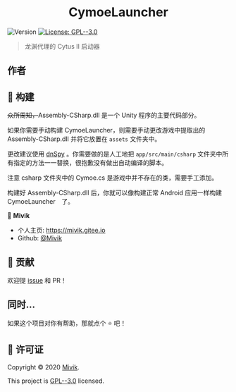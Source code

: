 <h1 align="center">CymoeLauncher</h1>
<p>
  <img alt="Version" src="https://img.shields.io/badge/version-1.0.0-blue.svg?cacheSeconds=2592000" />
  <a href="./LICENSE.md" target="_blank">
    <img alt="License: GPL--3.0" src="https://img.shields.io/badge/License-GPL--3.0-yellow.svg" />
  </a>
</p>

> 龙渊代理的 Cytus II 启动器

## 作者

## 🔨 构建

~~众所周知，~~Assembly-CSharp.dll 是一个 Unity 程序的主要代码部分。

如果你需要手动构建 CymoeLauncher，则需要手动更改游戏中提取出的 Assembly-CSharp.dll 并将它放置在 `assets` 文件夹中。

更改建议使用 [dnSpy](https://github.com/0xd4d/dnSpy) 。你需要做的是人工地把 `app/src/main/csharp` 文件夹中所有指定的方法一一替换，很抱歉没有做出自动编译的脚本。

注意 csharp 文件夹中的 Cymoe.cs 是游戏中并不存在的类，需要手工添加。

构建好 Assembly-CSharp.dll 后，你就可以像构建正常 Android 应用一样构建 CymoeLauncher　了。

👤 **Mivik**

* 个人主页: https://mivik.gitee.io
* Github: [@Mivik](https://github.com/Mivik)

## 🤝 贡献

欢迎提 [issue](https://github.com/Mivik/issues) 和 PR！ 

## 同时...

如果这个项目对你有帮助，那就点个 ⭐️ 吧！

## 📝 许可证

Copyright © 2020 [Mivik](https://github.com/Mivik).

This project is [GPL--3.0](./LICENSE.md) licensed.
